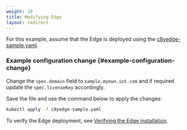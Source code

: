```yaml
---
weight: 10
title: Modifying Edge
layout: redirect
---
```


For this example, assume that the Edge is deployed using the [c8yedge-sample.yaml](/files/edge-k8s/c8yedge-sample.yaml).

### Example configuration change {#example-configuration-change}

Change the `spec.domain` field to `sample.myown.iot.com` and if required update the `spec.licenseKey` accordingly.

Save the file and use the command below to apply the changes:

```bash
kubectl apply -f c8yedge-sample.yaml
```

To verify the Edge deployment, see [Verifying the Edge installation](/edge-kubernetes/installing-edge-on-k8/#verifying-the-edge-installation).
